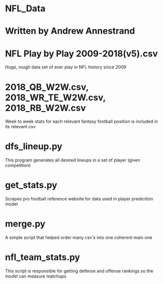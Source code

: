 # NFL_Data
# Written by Andrew Annestrand

# NFL Play by Play 2009-2018(v5).csv
Huge, rough data set of ever play in NFL history since 2009

# 2018_QB_W2W.csv, 2018_WR_TE_W2W.csv, 2018_RB_W2W.csv
Week to week stats for each relevant fantasy football position is included in its relevant csv

# dfs_lineup.py
This program generates all desired lineups in a set of player (given competition)

# get_stats.py
Scrapes pro football reference website for data used in player predicition model

# merge.py
A simple script that helped order many csv's into one coherent main one

# nfl_team_stats.py
This script is responsible for getting defense and offense rankings so the model can measure matchups